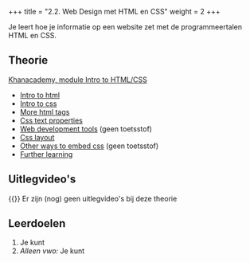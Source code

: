 +++
title = "2.2. Web Design met HTML en CSS"
weight = 2
+++

Je leert hoe je informatie op een website zet met de programmeertalen HTML en CSS.
<!--more-->

## Theorie
[Khanacademy, module Intro to HTML/CSS](https://www.khanacademy.org/computing/computer-programming/html-css)
- [Intro to html](https://www.khanacademy.org/computing/computer-programming/html-css#intro-to-html)
- [Intro to css](https://www.khanacademy.org/computing/computer-programming/html-css#intro-to-css)
- [More html tags](https://www.khanacademy.org/computing/computer-programming/html-css#html-tags-continued)
- [Css text properties](https://www.khanacademy.org/computing/computer-programming/html-css#css-text-properties)
- [Web development tools](https://www.khanacademy.org/computing/computer-programming/html-css#web-development-tools) (geen toetsstof)
- [Css layout](https://www.khanacademy.org/computing/computer-programming/html-css#css-layout-properties)
- [Other ways to embed css](https://www.khanacademy.org/computing/computer-programming/html-css#more-ways-to-embed-css) (geen toetsstof)
- [Further learning](https://www.khanacademy.org/computing/computer-programming/html-css#html-css-further-learning)

## Uitlegvideo's
{{<youtube id="">}}
Er zijn (nog) geen uitlegvideo's bij deze theorie

## Leerdoelen
1.	Je kunt 
16.	<em>Alleen vwo:</em> Je kunt 

